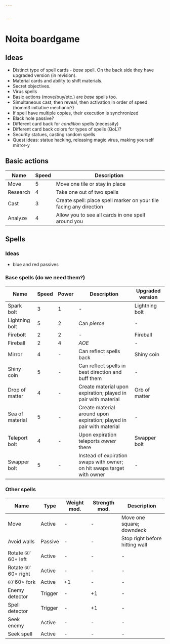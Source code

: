 ```yaml
---


---
```


<h1 id="noita-boardgame">Noita boardgame</h1>
<h2 id="ideas">Ideas</h2>
<ul>
<li>Distinct type of spell cards - <em>base</em> spell. On the back side they have upgraded version (in revision).</li>
<li>Material cards and ability to shift materials.</li>
<li>Secret objectives.</li>
<li>Virus spells</li>
<li>Basic actions (move/buy/etc.) are <em>base</em> spells too.</li>
<li>Simultaneous cast, then reveal, then activation in order of speed (homm3 initiative mechanic?)</li>
<li>If spell have multiple copies, their execution is synchronized</li>
<li>Black hole passive?</li>
<li>Different card back for <em>condition</em> spells (necessity)</li>
<li>Different card back colors for types of spells (QoL)?</li>
<li>Security statues, casting random spells</li>
<li>Quest ideas: statue hacking, releasing magic virus, making yourself mirror-y</li>
</ul>
<h2 id="basic-actions">Basic actions</h2>

<table>
<thead>
<tr>
<th>Name</th>
<th>Speed</th>
<th>Description</th>
</tr>
</thead>
<tbody>
<tr>
<td>Move</td>
<td>5</td>
<td>Move one tile or stay in place</td>
</tr>
<tr>
<td>Research</td>
<td>4</td>
<td>Take one out of two spells</td>
</tr>
<tr>
<td>Cast</td>
<td>3</td>
<td>Create spell: place spell marker on your tile facing any direction</td>
</tr>
<tr>
<td>Analyze</td>
<td>4</td>
<td>Allow you to see all cards in one spell around you</td>
</tr>
</tbody>
</table><h2 id="spells">Spells</h2>
<h3 id="ideas-1">Ideas</h3>
<ul>
<li>blue and red passives</li>
</ul>
<h3 id="base-spells-do-we-need-them">Base spells (do we need them?)</h3>

<table>
<thead>
<tr>
<th>Name</th>
<th>Speed</th>
<th>Power</th>
<th>Description</th>
<th>Upgraded version</th>
</tr>
</thead>
<tbody>
<tr>
<td>Spark bolt</td>
<td>3</td>
<td>1</td>
<td>-</td>
<td>Lightning bolt</td>
</tr>
<tr>
<td>Lightning bolt</td>
<td>5</td>
<td>2</td>
<td>Can <em>pierce</em></td>
<td>-</td>
</tr>
<tr>
<td>Firebolt</td>
<td>2</td>
<td>2</td>
<td>-</td>
<td>Fireball</td>
</tr>
<tr>
<td>Fireball</td>
<td>2</td>
<td>4</td>
<td><em>AOE</em></td>
<td>-</td>
</tr>
<tr>
<td>Mirror</td>
<td>4</td>
<td>-</td>
<td>Can reflect spells back</td>
<td>Shiny coin</td>
</tr>
<tr>
<td>Shiny coin</td>
<td>5</td>
<td>-</td>
<td>Can reflect spells in best direction and buff them</td>
<td>-</td>
</tr>
<tr>
<td>Drop of matter</td>
<td>4</td>
<td>-</td>
<td>Create material upon expiration; played in pair with material</td>
<td>Orb of matter</td>
</tr>
<tr>
<td>Sea of material</td>
<td>5</td>
<td>-</td>
<td>Create material around upon expiration; played in pair with material</td>
<td>-</td>
</tr>
<tr>
<td>Teleport bolt</td>
<td>4</td>
<td>-</td>
<td>Upon expiration teleports <em>owner</em> there</td>
<td>Swapper bolt</td>
</tr>
<tr>
<td>Swapper bolt</td>
<td>5</td>
<td>-</td>
<td>Instead of expiration swaps with owner; on hit swaps target with owner</td>
<td>-</td>
</tr>
</tbody>
</table><h3 id="other-spells">Other spells</h3>

<table>
<thead>
<tr>
<th>Name</th>
<th>Type</th>
<th>Weight mod.</th>
<th>Strength mod.</th>
<th>Description</th>
</tr>
</thead>
<tbody>
<tr>
<td>Move</td>
<td>Active</td>
<td>-</td>
<td>-</td>
<td>Move one square; downdeck</td>
</tr>
<tr>
<td>Avoid walls</td>
<td>Passive</td>
<td>-</td>
<td>-</td>
<td>Stop right before hitting wall</td>
</tr>
<tr>
<td>Rotate <span class="katex--inline"><span class="katex"><span class="katex-mathml"><math xmlns="http://www.w3.org/1998/Math/MathML"><semantics><mrow><mn>6</mn><msup><mn>0</mn><mo>∘</mo></msup></mrow><annotation encoding="application/x-tex">60^\circ</annotation></semantics></math></span><span class="katex-html" aria-hidden="true"><span class="base"><span class="strut" style="height: 0.674115em; vertical-align: 0em;"></span><span class="mord">6</span><span class="mord"><span class="mord">0</span><span class="msupsub"><span class="vlist-t"><span class="vlist-r"><span class="vlist" style="height: 0.674115em;"><span class="" style="top: -3.063em; margin-right: 0.05em;"><span class="pstrut" style="height: 2.7em;"></span><span class="sizing reset-size6 size3 mtight"><span class="mbin mtight">∘</span></span></span></span></span></span></span></span></span></span></span></span> left</td>
<td>Active</td>
<td>-</td>
<td>-</td>
<td>-</td>
</tr>
<tr>
<td>Rotate <span class="katex--inline"><span class="katex"><span class="katex-mathml"><math xmlns="http://www.w3.org/1998/Math/MathML"><semantics><mrow><mn>6</mn><msup><mn>0</mn><mo>∘</mo></msup></mrow><annotation encoding="application/x-tex">60^\circ</annotation></semantics></math></span><span class="katex-html" aria-hidden="true"><span class="base"><span class="strut" style="height: 0.674115em; vertical-align: 0em;"></span><span class="mord">6</span><span class="mord"><span class="mord">0</span><span class="msupsub"><span class="vlist-t"><span class="vlist-r"><span class="vlist" style="height: 0.674115em;"><span class="" style="top: -3.063em; margin-right: 0.05em;"><span class="pstrut" style="height: 2.7em;"></span><span class="sizing reset-size6 size3 mtight"><span class="mbin mtight">∘</span></span></span></span></span></span></span></span></span></span></span></span> right</td>
<td>Active</td>
<td>-</td>
<td>-</td>
<td>-</td>
</tr>
<tr>
<td><span class="katex--inline"><span class="katex"><span class="katex-mathml"><math xmlns="http://www.w3.org/1998/Math/MathML"><semantics><mrow><mn>6</mn><msup><mn>0</mn><mo>∘</mo></msup></mrow><annotation encoding="application/x-tex">60^\circ</annotation></semantics></math></span><span class="katex-html" aria-hidden="true"><span class="base"><span class="strut" style="height: 0.674115em; vertical-align: 0em;"></span><span class="mord">6</span><span class="mord"><span class="mord">0</span><span class="msupsub"><span class="vlist-t"><span class="vlist-r"><span class="vlist" style="height: 0.674115em;"><span class="" style="top: -3.063em; margin-right: 0.05em;"><span class="pstrut" style="height: 2.7em;"></span><span class="sizing reset-size6 size3 mtight"><span class="mbin mtight">∘</span></span></span></span></span></span></span></span></span></span></span></span> fork</td>
<td>Active</td>
<td>+1</td>
<td>-</td>
<td>-</td>
</tr>
<tr>
<td>Enemy detector</td>
<td>Trigger</td>
<td>-</td>
<td>+1</td>
<td>-</td>
</tr>
<tr>
<td>Spell detector</td>
<td>Trigger</td>
<td>-</td>
<td>+1</td>
<td>-</td>
</tr>
<tr>
<td>Seek enemy</td>
<td>Active</td>
<td>-</td>
<td>-</td>
<td>-</td>
</tr>
<tr>
<td>Seek spell</td>
<td>Active</td>
<td>-</td>
<td>-</td>
<td>-</td>
</tr>
</tbody>
</table>
